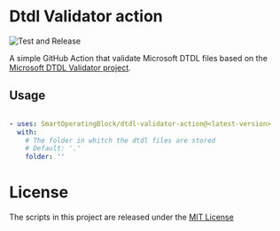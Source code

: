 # Dtdl Validator action
![Test and Release](https://github.com/smartoperatingblock/dtdl-validator-action/actions/workflows/test-and-release.yml/badge.svg)

A simple GitHub Action that validate Microsoft DTDL files based on the [Microsoft DTDL Validator project](https://github.com/Azure-Samples/DTDL-Validator).

## Usage
``` yaml

- uses: SmartOperatingBlock/dtdl-validator-action@<latest-version>
  with:
    # The folder in whitch the dtdl files are stored
    # Default: '.'
    folder: ''

```

# License
The scripts in this project are released under the [MIT License](LICENSE)